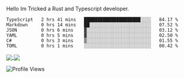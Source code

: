 Hello Im Tricked a Rust and Typescript developer.

<!--START_SECTION:waka-->

```text
TypeScript   2 hrs 41 mins   █████████████████████░░░░   84.17 %
Markdown     0 hrs 14 mins   ██░░░░░░░░░░░░░░░░░░░░░░░   07.52 %
JSON         0 hrs 6 mins    ▓░░░░░░░░░░░░░░░░░░░░░░░░   03.12 %
YAML         0 hrs 5 mins    ▓░░░░░░░░░░░░░░░░░░░░░░░░   02.50 %
C#           0 hrs 3 mins    ▒░░░░░░░░░░░░░░░░░░░░░░░░   01.55 %
TOML         0 hrs 1 mins    ░░░░░░░░░░░░░░░░░░░░░░░░░   00.42 %
```

<!--END_SECTION:waka-->

<a href="https://github.com/Tricked-dev?tab=repositories">
  <img align="center" src="https://github-readme-stats.vercel.app/api/top-langs/?username=Tricked-dev&hide=scheme&count_private=true&title_color=EC5061&text_color=FBDCDF&icon_color=E89F9A&bg_color=0D1117" />
</a>
<a href="https://github.com/Tricked-dev?tab=repositories">
  <img align="center" src="https://github-readme-stats.vercel.app/api?username=Tricked-dev&show_icons=true&line_height=33&count_private=true&title_color=EC5061&text_color=FBDCDF&icon_color=E89F9A&bg_color=0D1117&compact=true" />
</a>

![Profile Views](https://api.tricked.pro/badge?user=tricked&style=FlatSquare)
